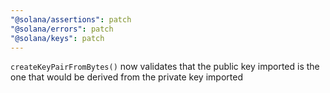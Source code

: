 ```yaml
---
"@solana/assertions": patch
"@solana/errors": patch
"@solana/keys": patch
---
```


`createKeyPairFromBytes()` now validates that the public key imported is the one that would be derived from the private key imported
